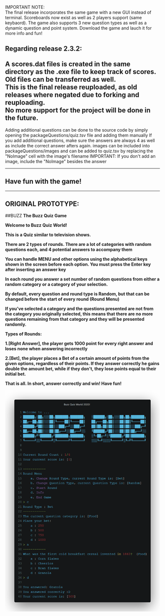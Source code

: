 IMPORTANT NOTE:\
The final release incorporates the same game with a new GUI instead of terminal. Scoreboards now exist as well as 2 players support (same keybaord). The game also supports 3 new question types as well as a dynamic question and point system. Download the game and lauch it for more info and fun!

Regarding release 2.3.2:\
\
A scores.dat files is created in the same directory as the .exe file to keep track of scores. Old files can be transferred as well.\
This is the final release reuploaded, as old releases where negated due to forking and reuploading.\
No more support for the project will be done in the future.
------------------------------------------------------------
Adding additional questions can be done to the source code by simply opening the packageQuestions/quiz.tsv file and adding them manually
If you add additional questions, make sure the answers are always 4 as well as include the correct answer afters again.
images can be included into packageQuestions/images and can be added to quiz.tsv by replacing the "NoImage" cell with the image's filename
IMPORTANT: If you don't add an image, include the "NoImage" besides the answer

------------------------------------------------------------
Have fun with the game!
------------------------------------------------------------

------------------------------------------------------------
ORIGINAL PROTOTYPE:
------------------------------------------------------------
##BUZZ 
<b>The Buzz Quiz Game<b><br>

<p>Welcome to Buzz Quiz World!</p> 
<p>This is a Quiz similar to television shows.
<p>There are 2 types of rounds. There are a lot of categories with random questions each, and 4 potential answers to accompany them</p> 
<p>You can handle MENU and other options using the alphabetical keys shown in the screen before 
each option. You must press the Enter key after inserting an answer key</p> 
<p>In each round you answer a set number of random questions from either a random category or a category of your selection.</p> 
<p>By default, every question and round type is Random, but that can be changed before the start of every round (Round Menu)</p> 
<p>If you've selected a category and the questions presented are not from the category you originally selected,
this means that there are no more questions remaining from that category and they will be presented randomly.</p> 
<p>Types of Rounds:</p> 
<p>1.[Right Answer], the player gets 1000 point for every right answer and loses none when answering incorrectly</p> 
<p>2.[Bet], the player places a Bet of a certain amount of points from the given options,
regardless of their points. If they answer correctly he gains double the amount bet, while if they don't,
they lose points equal to their initial bet.</p> 
<p>That is all. In short, answer correctly and win! Have fun!</p> 

![Screenshot](image.png "Screen Shot")
